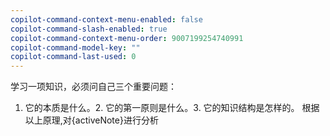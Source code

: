 ```yaml
---
copilot-command-context-menu-enabled: false
copilot-command-slash-enabled: true
copilot-command-context-menu-order: 9007199254740991
copilot-command-model-key: ""
copilot-command-last-used: 0
---
```

学习一项知识，必须问自己三个重要问题：
1. 它的本质是什么。2. 它的第一原则是什么。3. 它的知识结构是怎样的。
根据以上原理,对{activeNote}进行分析